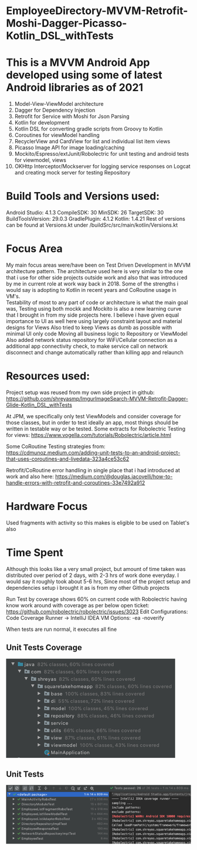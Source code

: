 # EmployeeDirectory-MVVM-Retrofit-Moshi-Dagger-Picasso-Kotlin_DSL_withTests

# This is a MVVM Android App developed using some of latest Android libraries as of 2021

1. Model-View-ViewModel architecture
2. Dagger for Dependency Injection
3. Retrofit for Service with Moshi for Json Parsing
4. Kotlin for development
5. Kotlin DSL for converting gradle scripts from Groovy to Kotlin
6. Coroutines for viewModel handling
7. RecyclerView and CardView for list and individual list item views
8. Picasso Image API for image loading/caching
9. Mockito/Espresso/extJunit/Robolectric for unit testing and android tests for viewmodel, views
10. OKHttp Interceptor/Mockserver for logging service responses on Logcat and creating mock server for testing Repository

# Build Tools and Versions used:
Android Studio: 4.1.3
CompileSDK: 30
MinSDK: 26
TargetSDK: 30
BuildToolsVersion: 29.0.3
GradlePlugin: 4.1.2
Kotlin: 1.4.21
Rest of versions can be found at Versions.kt under /buildSrc/src/main/kotlin/Versions.kt

# Focus Area
My main focus areas were/have been on Test Driven Development 
in MVVM architecture pattern. The architecture used here is very similar
to the one that i use for other side projects outside work and 
also that was introduced by me in current role at work way back in 2018.
Some of the strengths i would say is adopting to Kotlin in recent years
and CoRoutine usage in VM's.  
Testability of most to any part of code or architecture is what the main goal was,
Testing using both mockk and Mockito is also a new learning curve that I brought in
from my side projects here. I believe i have given equal importance to 
UI as well here using largely constraint layout and material designs for Views
Also tried to keep Views as dumb as possible with minimal UI only code
Moving all business logic to Repository or ViewModel
Also added network status repository for WiFi/Cellular connection as a additional app
connectivity check, to make service call on network disconnect and change automatically rather
than killing app and relaunch

# Resources used: 

Project setup was reused from my own side project in github:
https://github.com/shreyasmp/ImgurImageSearch-MVVM-Retrofit-Dagger-Glide-Kotlin_DSL_withTests

At JPM, we specifically only test ViewModels and consider coverage for those 
classes, but in order to test ideally an app, most things should be written
in testable way or be tested. Some extracts for Robolectric Testing for views:
https://www.vogella.com/tutorials/Robolectric/article.html

Some CoRoutine Testing strategies from:  
https://cdmunoz.medium.com/adding-unit-tests-to-an-android-project-that-uses-coroutines-and-livedata-323a4ce53c62

Retrofit/CoRoutine error handling in single place that i had introduced at work and also here:
https://medium.com/@douglas.iacovelli/how-to-handle-errors-with-retrofit-and-coroutines-33e7492a912

# Hardware Focus

Used fragments with activity so this makes is eligible to be used on Tablet's also

# Time Spent

Although this looks like a very small project, but amount of time taken was distributed over
period of 2 days, with 2-3 hrs of work done everyday. I would say it roughly took about 5-6 hrs, 
Since most of the project setup and dependencies setup i brought it as is from my other Github projects

Run Test by coverage shows 60% on current code with Robolectric having know work around with coverage as per below open ticket:
https://github.com/robolectric/robolectric/issues/3023
Edit Configurations: 
Code Coverage Runner -> IntelliJ IDEA
VM Options: -ea -noverify

When tests are run normal, it executes all fine


## Unit Tests Coverage

![alt text](https://github.com/shreyasmp/EmployeeDirectory-MVVM-Retrofit-Moshi-Dagger-Picasso-Kotlin_DSL_withTests/blob/develop/Screen%20Shot%202021-04-22%20at%201.10.32%20AM.png "Unit Tests Coverage")

## Unit Tests

![alt text](https://github.com/shreyasmp/EmployeeDirectory-MVVM-Retrofit-Moshi-Dagger-Picasso-Kotlin_DSL_withTests/blob/develop/Screen%20Shot%202021-04-22%20at%201.10.55%20AM.png "Unit Tests")









